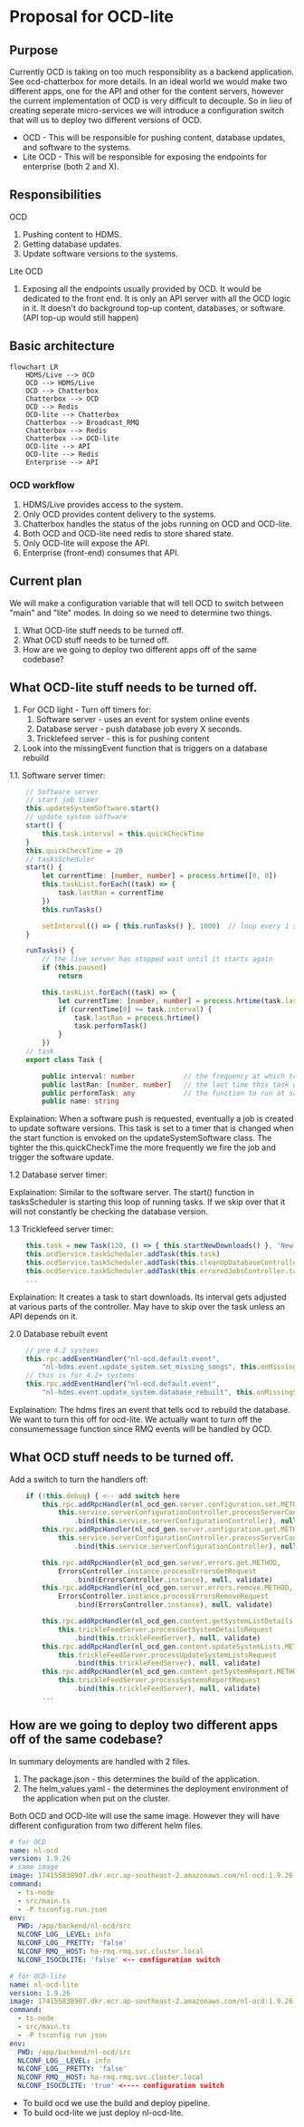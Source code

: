 # Proposal for OCD-lite

## Purpose

Currently OCD is taking on too much responsiblity as a backend application.  See ocd-chatterbox for more
details.  In an ideal world we would make two different apps, one for the API and other for the content servers,
however the current implementation of OCD is very difficult to decouple.
So in lieu of creating seperate micro-services we will introduce a configuration switch that will us to deploy two different versions of OCD.

- OCD - This will be responsible for pushing content, database updates, and software to the systems.
- Lite OCD - This will be responsible for exposing the endpoints for enterprise (both 2 and X).

## Responsibilities 

OCD
1. Pushing content to HDMS.
2. Getting database updates.
3. Update software versions to the systems.

Lite OCD
1. Exposing all the endpoints usually provided by OCD. It would be dedicated to the front end. 
It is only an API server with all the OCD logic in it. It doesn't do background top-up content, databases, or software. 
(API top-up would still happen)

## Basic architecture

```mermaid
flowchart LR
    HDMS/Live --> OCD
    OCD --> HDMS/Live
    OCD --> Chatterbox
    Chatterbox --> OCD
    OCD --> Redis
    OCD-lite --> Chatterbox
    Chatterbox --> Broadcast_RMQ
    Chatterbox --> Redis
    Chatterbox --> OCD-lite
    OCD-lite --> API
    OCD-lite --> Redis
    Enterprise --> API
```

### OCD workflow

1. HDMS/Live provides access to the system.  
2. Only OCD provides content delivery to the systems.
3. Chatterbox handles the status of the jobs running on OCD and OCD-lite.
4. Both OCD and OCD-lite need redis to store shared state.
5. Only OCD-lite will expose the API.
6. Enterprise (front-end) consumes that API.

## Current plan

We will make a configuration variable that will tell OCD to switch between "main" and "lite" modes.  In doing so we need to determine two things.

1. What OCD-lite stuff needs to be turned off.
2. What OCD stuff needs to be turned off.
3. How are we going to deploy two different apps off of the same codebase?

## What OCD-lite stuff needs to be turned off.

1. For OCD light - Turn off timers for:
    1. Software server - uses an event for system online events
    2. Database server - push database job every X seconds.
    3. Tricklefeed server - this is for pushing content
2. Look into the missingEvent function that is triggers on a database rebuild

1.1. Software server timer:
```typescript
    // Software server
    // start job timer
    this.updateSystemSoftware.start()
    // update system software
    start() {
        this.task.interval = this.quickCheckTime
    }
    this.quickCheckTime = 20
    // tasksScheduler
    start() {
        let currentTime: [number, number] = process.hrtime([0, 0])
        this.taskList.forEach((task) => {
            task.lastRan = currentTime
        })
        this.runTasks()

        setInterval(() => { this.runTasks() }, 1000)  // loop every 1 sec
    }

    runTasks() {
        // the live server has stopped wait until it starts again
        if (this.paused)
            return

        this.taskList.forEach((task) => {
            let currentTime: [number, number] = process.hrtime(task.lastRan)
            if (currentTime[0] >= task.interval) {
                task.lastRan = process.hrtime()
                task.performTask()
            }
        })
    // task
    export class Task {

        public interval: number            // the frequency at which to fire off this task (Seconds)
        public lastRan: [number, number]   // the last time this task was run
        public performTask: any            // the function to run at said interval   
        public name: string
```
Explaination:
When a software push is requested, eventually a job is created to update software versions.  This task is set to a timer that is changed when the
start function is envoked on the updateSystemSoftware class. The tighter the this.quickCheckTime the more frequently we fire the job and trigger the
software update.

1.2 Database server timer:

Explaination:
Similar to the software server.  The start() function in tasksScheduler is starting this loop of running tasks.
If we skip over that it will not constantly be checking the database version.

1.3 Tricklefeed server timer:

```typescript
    this.task = new Task(120, () => { this.startNewDownloads() }, 'New Downloads Task')
    this.ocdService.taskScheduler.addTask(this.task)
    this.ocdService.taskScheduler.addTask(this.cleanUpDatabaseController.task)
    this.ocdService.taskScheduler.addTask(this.erroredJobsController.task)
    ...
```

Explaination:
It creates a task to start downloads.  Its interval gets adjusted at various parts of the controller.
May have to skip over the task unless an API depends on it.

2.0 Database rebuilt event
```typescript
    // pre 4.2 systems
    this.rpc.addEventHandler("nl-ocd.default.event", 
        "nl-hdms.event.update_system.set_missing_songs", this.onMissingSongs.bind(this), undefined)
    // this is for 4.2+ systems
    this.rpc.addEventHandler("nl-ocd.default.event", 
        "nl-hdms.event.update_system.database_rebuilt", this.onMissingSongs.bind(this), undefined)
```

Explaination:
The hdms fires an event that tells ocd to rebuild the database.  We want to turn this off for ocd-lite.
We actually want to turn off the consumemessage function since RMQ events will be handled by OCD.

## What OCD stuff needs to be turned off.

Add a switch to turn the handlers off:

```typescript
    if (!this.debug) { <-- add switch here
        this.rpc.addRpcHandler(nl_ocd_gen.server.configuration.set.METHOD, 
            this.service.serverConfigurationController.processServerConfigurationRequest
                .bind(this.service.serverConfigurationController), null, validate)
        this.rpc.addRpcHandler(nl_ocd_gen.server.configuration.get.METHOD, 
            this.service.serverConfigurationController.processServerConfigurationGetRequest
                .bind(this.service.serverConfigurationController), null, validate)

        this.rpc.addRpcHandler(nl_ocd_gen.server.errors.get.METHOD, 
            ErrorsController.instance.processErrorsGetRequest
                .bind(ErrorsController.instance), null, validate)
        this.rpc.addRpcHandler(nl_ocd_gen.server.errors.remove.METHOD, 
            ErrorsController.instance.processErrorsRemoveRequest
                .bind(ErrorsController.instance), null, validate)

        this.rpc.addRpcHandler(nl_ocd_gen.content.getSystemListDetails.METHOD, 
            this.trickleFeedServer.processGetSystemDetailsRequest
                .bind(this.trickleFeedServer), null, validate)
        this.rpc.addRpcHandler(nl_ocd_gen.content.updateSystemLists.METHOD, 
            this.trickleFeedServer.processUpdateSystemListsRequest
                .bind(this.trickleFeedServer), null, validate)
        this.rpc.addRpcHandler(nl_ocd_gen.content.getSystemReport.METHOD, 
            this.trickleFeedServer.processSystemsReportRequest
                .bind(this.trickleFeedServer), null, validate)
        ...
```

## How are we going to deploy two different apps off of the same codebase?

In summary deloyments are handled with 2 files.

1. The package.json - this determines the build of the application.
2. The helm_values.yaml - the determines the deployment environment of the application when put on the cluster.

Both OCD and OCD-lite will use the same image.
However they will have different configuration from two different helm files.

```yaml
# for OCD
name: nl-ocd
version: 1.9.26
# same image
image: 174155838907.dkr.ecr.ap-southeast-2.amazonaws.com/nl-ocd:1.9.26
command:
  - ts-node
  - src/main.ts
  - -P tsconfig.run.json
env:
  PWD: /app/backend/nl-ocd/src
  NLCONF_LOG__LEVEL: info
  NLCONF_LOG__PRETTY: 'false'
  NLCONF_RMQ__HOST: ha-rmq.rmq.svc.cluster.local
  NLCONF_ISOCDLITE: 'false' <-- configuration switch
```

```yaml
# for OCD-lite
name: nl-ocd-lite
version: 1.9.26
image: 174155838907.dkr.ecr.ap-southeast-2.amazonaws.com/nl-ocd:1.9.26
command:
  - ts-node
  - src/main.ts
  - -P tsconfig run json
env:
  PWD: /app/backend/nl-ocd/src
  NLCONF_LOG__LEVEL: info
  NLCONF_LOG__PRETTY: 'false'
  NLCONF_RMQ__HOST: ha-rmq.rmq.svc.cluster.local
  NLCONF_ISOCDLITE: 'true' <---- configuration switch
```

- To build ocd we use the build and deploy pipeline.
- To build ocd-lite we just deploy nl-ocd-lite.
